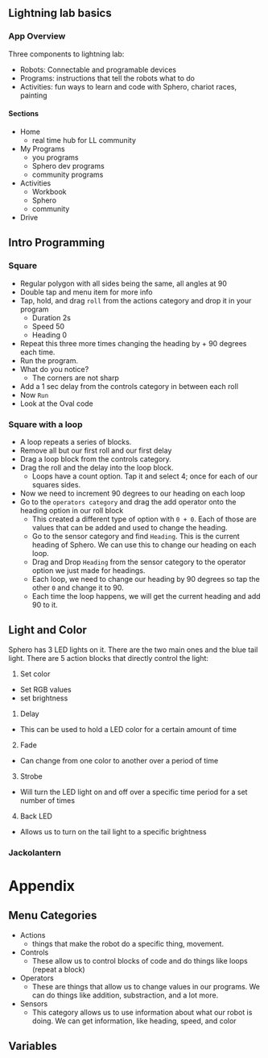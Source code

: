## Lightning lab basics

### App Overview

Three components to lightning lab:

- Robots: Connectable and programable devices
- Programs: instructions that tell the robots what to do
- Activities: fun ways to learn and code with Sphero, chariot races, painting

#### Sections

- Home
  - real time hub for LL community
- My Programs
  - you programs
  - Sphero dev programs
  - community programs
- Activities
  - Workbook
  - Sphero
  - community
- Drive

## Intro Programming

### Square

- Regular polygon with all sides being the same, all angles at 90
- Double tap and menu item for more info
- Tap, hold, and drag `roll` from the actions category and drop it in your program
  - Duration 2s
  - Speed 50
  - Heading 0
- Repeat this three more times changing the heading by + 90 degrees each time.
- Run the program.
- What do you notice?
  - The corners are not sharp
- Add a 1 sec delay from the controls category in between each roll
- Now `Run`
- Look at the Oval code

### Square with a loop

- A loop repeats a series of blocks.
- Remove all but our first roll and our first delay
- Drag a loop block from the controls category.
- Drag the roll and the delay into the loop block.
  - Loops have a count option.  Tap it and select 4; once for each of our squares sides.
- Now we need to increment 90 degrees to our heading on each loop
- Go to the `operators category` and drag the add operator onto the heading option in our roll block
  - This created a different type of option with `0 + 0`.  Each of those are values that can be added and used to change the heading.
  - Go to the sensor category and find `Heading`.  This is the current heading of Sphero.  We can use this to change our heading on each loop.
  - Drag and Drop `Heading` from the sensor category to the operator option we just made for headings.
  - Each loop, we need to change our heading by 90 degrees so tap the other `0` and change it to 90.
  - Each time the loop happens, we will get the current heading and add 90 to it.

## Light and Color

Sphero has 3 LED lights on it.  There are the two main ones and the blue tail light.  There are 5 action blocks that directly control the light:

1. Set color
  - Set RGB values
  - set brightness
1. Delay
  - This can be used to hold a LED color for a certain amount of time
2. Fade
  - Can change from one color to another over a period of time
3. Strobe
  - Will turn the LED light on and off over a specific time period for a set number of times
4. Back LED
  - Allows us to turn on the tail light to a specific brightness


### Jackolantern

# Appendix

## Menu Categories

- Actions
  - things that make the robot do a specific thing, movement.
- Controls
  - These allow us to control blocks of code and do things like loops (repeat a block)
- Operators
  - These are things that allow us to change values in our programs.  We can do things like addition, substraction, and a lot more.
- Sensors
  - This category allows us to use information about what our robot is doing.  We can get information, like heading, speed, and color

## Variables
